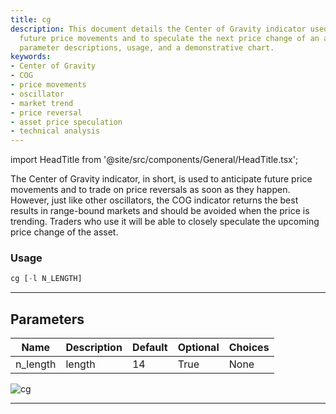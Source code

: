```yaml
---
title: cg
description: This document details the Center of Gravity indicator used to anticipate
  future price movements and to speculate the next price change of an asset, providing
  parameter descriptions, usage, and a demonstrative chart.
keywords:
- Center of Gravity
- COG
- price movements
- oscillator
- market trend
- price reversal
- asset price speculation
- technical analysis
---
```


import HeadTitle from '@site/src/components/General/HeadTitle.tsx';

<HeadTitle title="stocks/ta/cg - Reference | OpenBB Terminal Docs" />

The Center of Gravity indicator, in short, is used to anticipate future price movements and to trade on price reversals as soon as they happen. However, just like other oscillators, the COG indicator returns the best results in range-bound markets and should be avoided when the price is trending. Traders who use it will be able to closely speculate the upcoming price change of the asset.

### Usage

```python
cg [-l N_LENGTH]
```

---

## Parameters

| Name | Description | Default | Optional | Choices |
| ---- | ----------- | ------- | -------- | ------- |
| n_length | length | 14 | True | None |

![cg](https://user-images.githubusercontent.com/46355364/154310202-cd0d703e-21ba-41a2-b58a-5b8547efa887.png)

---
